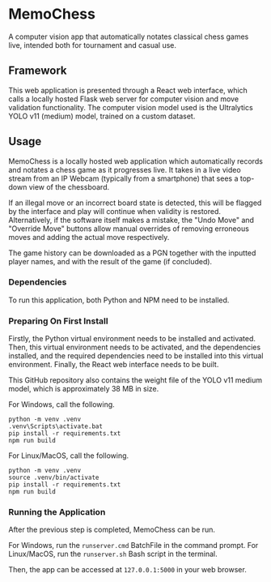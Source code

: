 # MemoChess
A computer vision app that automatically notates classical chess games live, intended both for tournament and casual use.

## Framework
This web application is presented through a React web interface,
which calls a locally hosted Flask web server for computer vision and move validation functionality.
The computer vision model used is the Ultralytics YOLO v11 (medium) model,
trained on a custom dataset.

## Usage
MemoChess is a locally hosted web application which automatically records and notates
a chess game as it progresses live.
It takes in a live video stream from an IP Webcam (typically from a smartphone)
that sees a top-down view of the chessboard.

If an illegal move or an incorrect board state is detected,
this will be flagged by the interface and play will continue when validity is restored.
Alternatively, if the software itself makes a mistake,
the "Undo Move" and "Override Move" buttons
allow manual overrides of removing erroneous moves and adding the actual move respectively.

The game history can be downloaded as a PGN together with the inputted player names,
and with the result of the game (if concluded).

### Dependencies
To run this application, both Python and NPM need to be installed.

### Preparing On First Install
Firstly, the Python virtual environment needs to be installed and activated.
Then, this virtual environment needs to be activated, and the dependencies installed,
and the required dependencies need to be installed into this virtual environment.
Finally, the React web interface needs to be built.

This GitHub repository also contains the weight file of the YOLO v11 medium model,
which is approximately 38 MB in size.

For Windows, call the following.
```
python -m venv .venv
.venv\Scripts\activate.bat
pip install -r requirements.txt
npm run build
```

For Linux/MacOS, call the following.
```
python -m venv .venv
source .venv/bin/activate
pip install -r requirements.txt
npm run build
```

### Running the Application
After the previous step is completed, MemoChess can be run.

For Windows, run the `runserver.cmd` BatchFile in the command prompt.
For Linux/MacOS, run the `runserver.sh` Bash script in the terminal.

Then, the app can be accessed at `127.0.0.1:5000` in your web browser.
